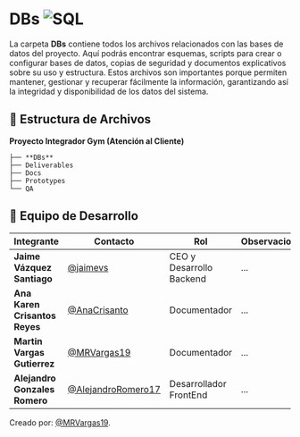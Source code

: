 # **DBs** ![SQL](https://img.shields.io/badge/SQL-blue?logo=microsoftsqlserver)

La carpeta **DBs** contiene todos los archivos relacionados con las bases de datos del proyecto. Aquí podrás encontrar esquemas, scripts para crear o configurar bases de datos, copias de seguridad y documentos explicativos sobre su uso y estructura. Estos archivos son importantes porque permiten mantener, gestionar y recuperar fácilmente la información, garantizando así la integridad y disponibilidad de los datos del sistema.

## 📁 **Estructura de Archivos**
**Proyecto Integrador Gym (Atención al Cliente)**

```plaintext
├── **DBs**
├── Deliverables
├── Docs
├── Prototypes
└── QA
```

## 👥 **Equipo de Desarrollo**

| **Integrante**                | **Contacto**                                               | **Rol**                  | **Observaciones** |
| ----------------------------- | ---------------------------------------------------------- | ------------------------ | ----------------- |
| **Jaime Vázquez Santiago**    | [@jaimevs](https://github.com/jaimevs)                     | CEO y Desarrollo Backend | ...               |
| **Ana Karen Crisantos Reyes** | [@AnaCrisanto](https://github.com/AnaCrisanto)             | Documentador             | ...               |
| **Martin Vargas Gutierrez**   | [@MRVargas19](https://github.com/MRVargas19)               | Documentador             | ...               |
| **Alejandro Gonzales Romero** | [@AlejandroRomero17](https://github.com/AlejandroRomero17) | Desarrollador FrontEnd   | ...               |


Creado por: [@MRVargas19](https://github.com/MRVargas19).


